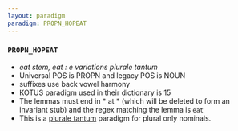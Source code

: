 ```yaml
---
layout: paradigm
paradigm: PROPN_HOPEAT
---
```

### ` PROPN_HOPEAT `

* _eat stem, eat : e variations plurale tantum_
* Universal POS is PROPN and legacy POS is NOUN
* suffixes use back vowel harmony
* KOTUS paradigm used in their dictionary is 15
* The lemmas must end in * at * (which will be deleted to form an invariant stub) and the regex matching the lemma is ` eat `
* This is a [plurale tantum](https://en.wikipedia.org/wiki/Plurale_tantum) paradigm for plural only nominals.

